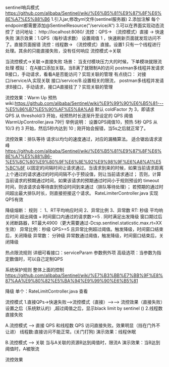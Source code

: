 sentinel哨兵模式
https://github.com/alibaba/Sentinel/wiki/%E6%B5%81%E9%87%8F%E6%8E%A7%E5%88%B6
1.引入jar,修改yml文件(sentinel服务器)
2.添加注解
   每个endpoint都需要添加@SentinelResource("/service/A")
3.可以在界面实现动态流控了
  访问地址： http://localhost:8080/
  流控：QPS-> （流控模式）直接 -> 快速失败
    演示效果：1.QPS（每秒请求数） 设置阈值 1 ，快速刷新页面就发现访问不了。直接页面报错
  流控：线程数-> （流控模式）直接。设置1
   只有一个线程进行处理。其余的只能直接失败，没有任何响应
 流控模式->关联
   
   当流控模式->关联->直接失败
    场景： 当支付模块压力大的时候，下单模块就限流处理
   模拟： 在A接口添加关联。当B满了就限制A的访问
    postman多线程并发请求B接口，手动请求，看看A是否能访问？实现关联的管理
   有点绕口： 对接口/service/A,实现关联 接口/service/B.设置相关的限流，  postman多线程并发请求B接口，手动请求，接口A直接挂了？实现关联的管理
   
流控效果：Warm Up 预热
wiki:https://github.com/alibaba/Sentinel/wiki/%E9%99%90%E6%B5%81---%E5%86%B7%E5%90%AF%E5%8A%A8
 默认 coldFactor 为 3，即请求 QPS 从 threshold/3 开始，经预热时长逐渐升至设定的 QPS 阈值
 WarmUpController.java  79行
举例说明： 设置QPS阈值10，预热 5秒
 QPS 从 10/3 约 3 开始，然后5秒内达到 10 ;
 刚开始会报错，当5s之后就正常了。
 
 流控效果：排队等待
 请求以均匀的速度通过，对应的漏桶算法。
 适合锯齿请求波峰
 https://github.com/alibaba/Sentinel/wiki/%E6%B5%81%E9%87%8F%E6%8E%A7%E5%88%B6-%E5%8C%80%E9%80%9F%E6%8E%92%E9%98%9F%E6%A8%A1%E5%BC%8F
 以固定的间隔时间让请求通过。当请求到来的时候，如果当前请求距离上个通过的请求通过的时间间隔不小于预设值，则让当前请求通过；
 否则，计算当前请求的预期通过时间，如果该请求的预期通过时间小于规则预设的 timeout 时间，则该请求会等待直到预设时间到来通过（排队等待处理）；
 若预期的通过时间超出最大排队时长，则直接拒接这个请求。
   RateLimiterController.java 实现
 QPS有效
 
 
 降级熔断：
  规则 ： 1、RT平均响应时间   2、异常比例 3、异常数
RT: 秒级  平均响应时间 超出阈值 + 时间窗口内通过的请求数>=5 . 同时满足出发降级
窗口期过后关闭断路器，RT最大4900（更大需要通过-Dcsp.sentinel.staticstic.max.rt=XX生效）
异常比例：秒级
 QPS>=5 且异常比例超过阈值。触发降级，时间窗口结束后，关闭降级
异常数： 分钟级
异常数通过阈值，触发降级，时间窗口结束后，关闭降级

热点限流规则
 详细可看接口：serviceParam
参数例外项
高级选项：当参数为指定数值时，可以自己定制QPS

系统保护规则
 整体上面的控制
https://github.com/alibaba/Sentinel/wiki/%E7%B3%BB%E7%BB%9F%E8%87%AA%E9%80%82%E5%BA%94%E9%99%90%E6%B5%81

降级
单个：RateLimitController.java 查看



 
 
 
 
 
 
 


 
 
   
    
 
 
 
  
    
   
 
 
 
 


流控模式
1.直接QPs->快速失败-->流控模式（直接）-->--> 流控效果（直接失败）设置之后（系统默认的）,超过阈值之后，显示black limit by sentinel ()
2.线程数直接失败


A.流控模式 --> 直接
QPS 和线程数
QPS 访问直接失败。效果明显（挡在门外不让进） 
线程数:直接访问不能正常。(关门打狗)
 演示效果：线程休眠

B.流控模式 --> 关联
当与A关联的资源B达到阈值时，限流A
 演示效果：当B达到阈值时，A被限流																															 

流控效果


